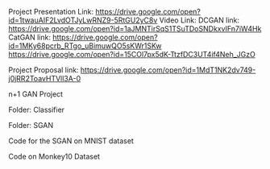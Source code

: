 Project Presentation Link: https://drive.google.com/open?id=1twauAIF2LvdOTJyLwRNZ9-5RtGU2yC8v
Video Link: 
DCGAN link: https://drive.google.com/open?id=1aJMNTirSqS1TSuTDoSNDkxvIFn7iW4Hk
CatGAN link: https://drive.google.com/open?id=1MKy68pcrb_RTgo_uBimuwQO5sKWr1SKw
https://drive.google.com/open?id=15COl7px5dK-TtzfDC3UT4if4Neh_JGzO

Project Proposal link: https://drive.google.com/open?id=1MdT1NK2dv749-j0jRR2ToavHTVll3A-0

n+1 GAN Project

Folder: Classifier

Folder: SGAN

Code for the SGAN on MNIST dataset

Code on Monkey10 Dataset
